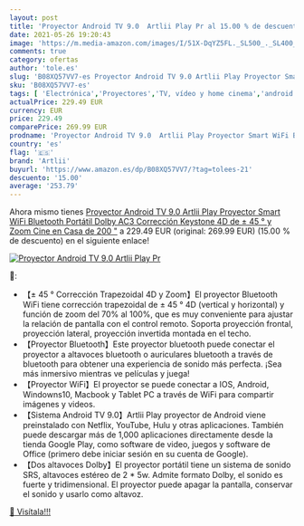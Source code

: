 ```yaml
---
layout: post
title: 'Proyector Android TV 9.0  Artlii Play Pr al 15.00 % de descuento'
date: 2021-05-26 19:20:43
image: 'https://m.media-amazon.com/images/I/51X-DqYZ5FL._SL500_._SL400_.jpg'
comments: true
category: ofertas
author: 'tole.es'
slug: 'B08XQ57VV7-es Proyector Android TV 9.0 Artlii Play Proyector Smart WiFi...'
sku: 'B08XQ57VV7-es'
tags: [ 'Electrónica','Proyectores','TV, vídeo y home cinema','android','artlii', ]
actualPrice: 229.49 EUR
currency: EUR
price: 229.49
comparePrice: 269.99 EUR
prodname: 'Proyector Android TV 9.0  Artlii Play Proyector Smart WiFi Bluetooth Portátil  Dolby AC3  Corrección Keystone 4D de ± 45 ° y Zoom  Cine en Casa de 200 "'
country: 'es'
flag: '🇪🇸'
brand: 'Artlii'
buyurl: 'https://www.amazon.es/dp/B08XQ57VV7/?tag=tolees-21'
descuento: '15.00'
average: '253.79'
---
```


Ahora mismo tienes [Proyector Android TV 9.0  Artlii Play Proyector Smart WiFi Bluetooth Portátil  Dolby AC3  Corrección Keystone 4D de ± 45 ° y Zoom  Cine en Casa de 200 "](https://www.amazon.es/dp/B08XQ57VV7/?tag=tolees-21) a 229.49 EUR (original: 269.99 EUR) (15.00 %  de descuento) en el siguiente enlace!

[![Proyector Android TV 9.0  Artlii Play Pr](https://m.media-amazon.com/images/I/51X-DqYZ5FL._SL500_._SL400_.jpg)](https://www.amazon.es/dp/B08XQ57VV7/?tag=tolees-21)

🔎:

- 【± 45 ° Corrección Trapezoidal 4D y Zoom】El proyector Bluetooth WiFi tiene corrección trapezoidal de ± 45 ° 4D (vertical y horizontal) y función de zoom del 70% al 100%, que es muy conveniente para ajustar la relación de pantalla con el control remoto. Soporta proyección frontal, proyección lateral, proyección invertida montada en el techo.
- 【Proyector Bluetooth】Este proyector bluetooth puede conectar el proyector a altavoces bluetooth o auriculares bluetooth a través de bluetooth para obtener una experiencia de sonido más perfecta. ¡Sea más inmersivo mientras ve películas y juega!
- 【Proyector WiFi】El proyector se puede conectar a IOS, Android, Windowns10, Macbook y Tablet PC a través de WiFi para compartir imágenes y videos.
- 【Sistema Android TV 9.0】Artlii Play proyector de Android viene preinstalado con Netflix, YouTube, Hulu y otras aplicaciones. También puede descargar más de 1,000 aplicaciones directamente desde la tienda Google Play, como software de video, juegos y software de Office (primero debe iniciar sesión en su cuenta de Google).
- 【Dos altavoces Dolby】El proyector portátil tiene un sistema de sonido SRS, altavoces estéreo de 2 * 5w. Admite formato Dolby, el sonido es fuerte y tridimensional. El proyector puede apagar la pantalla, conservar el sonido y usarlo como altavoz.

[🛒 Visítala!!!](https://www.amazon.es/dp/B08XQ57VV7/?tag=tolees-21)
